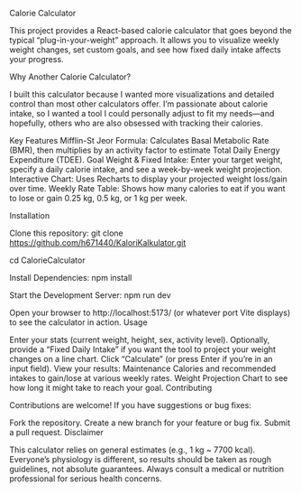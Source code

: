 Calorie Calculator

This project provides a React-based calorie calculator that goes beyond the typical “plug-in-your-weight” approach. It allows you to visualize weekly weight changes, set custom goals, and see how fixed daily intake affects your progress.

Why Another Calorie Calculator?

I built this calculator because I wanted more visualizations and detailed control than most other calculators offer.
I’m passionate about calorie intake, so I wanted a tool I could personally adjust to fit my needs—and hopefully, others who are also obsessed with tracking their calories.

Key Features
Mifflin-St Jeor Formula: Calculates Basal Metabolic Rate (BMR), then multiplies by an activity factor to estimate Total Daily Energy Expenditure (TDEE).
Goal Weight & Fixed Intake: Enter your target weight, specify a daily calorie intake, and see a week-by-week weight projection.
Interactive Chart: Uses Recharts to display your projected weight loss/gain over time.
Weekly Rate Table: Shows how many calories to eat if you want to lose or gain 0.25 kg, 0.5 kg, or 1 kg per week.

Installation

Clone this repository:
git clone https://github.com/h671440/KaloriKalkulator.git

cd CalorieCalculator

Install Dependencies:
npm install

Start the Development Server:
npm run dev

Open your browser to http://localhost:5173/ (or whatever port Vite displays) to see the calculator in action.
Usage

Enter your stats (current weight, height, sex, activity level).
Optionally, provide a “Fixed Daily Intake” if you want the tool to project your weight changes on a line chart.
Click “Calculate” (or press Enter if you’re in an input field).
View your results:
Maintenance Calories and recommended intakes to gain/lose at various weekly rates.
Weight Projection Chart to see how long it might take to reach your goal.
Contributing

Contributions are welcome! If you have suggestions or bug fixes:

Fork the repository.
Create a new branch for your feature or bug fix.
Submit a pull request.
Disclaimer

This calculator relies on general estimates (e.g., 1 kg ~ 7700 kcal).
Everyone’s physiology is different, so results should be taken as rough guidelines, not absolute guarantees.
Always consult a medical or nutrition professional for serious health concerns.
